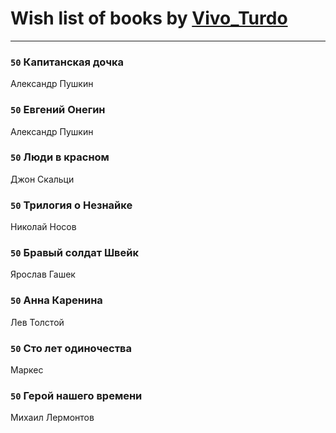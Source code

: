 # Wish list of books by [Vivo_Turdo](https://plus.google.com/115154203761453486437)
---

### `50` Капитанская дочка
Александр Пушкин

### `50` Евгений Онегин
Александр Пушкин

### `50` Люди в красном
Джон Скальци

### `50` Трилогия о Незнайке
Николай Носов

### `50` Бравый солдат Швейк
Ярослав Гашек

### `50` Анна Каренина
Лев Толстой

### `50` Сто лет одиночества
Маркес

### `50` Герой нашего времени
Михаил Лермонтов

